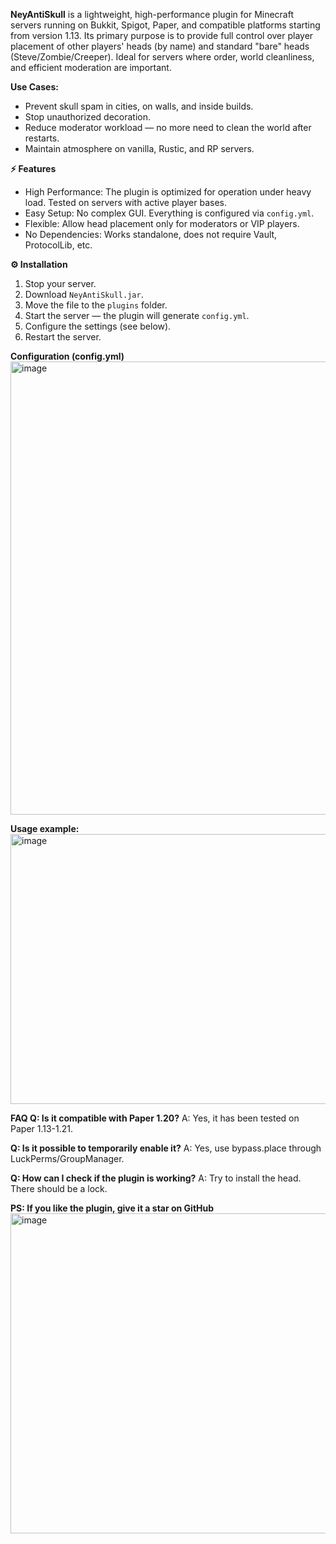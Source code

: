 **NeyAntiSkull** is a lightweight, high-performance plugin for Minecraft servers running on Bukkit, Spigot, Paper, and compatible platforms starting from version 1.13. Its primary purpose is to provide full control over player placement of other players' heads (by name) and standard "bare" heads (Steve/Zombie/Creeper). Ideal for servers where order, world cleanliness, and efficient moderation are important.

**Use Cases:**
- Prevent skull spam in cities, on walls, and inside builds.
- Stop unauthorized decoration.
- Reduce moderator workload — no more need to clean the world after restarts.
- Maintain atmosphere on vanilla, Rustic, and RP servers.

**⚡ Features**
- High Performance: The plugin is optimized for operation under heavy load. Tested on servers with active player bases.
- Easy Setup: No complex GUI. Everything is configured via `config.yml`.
- Flexible: Allow head placement only for moderators or VIP players.
- No Dependencies: Works standalone, does not require Vault, ProtocolLib, etc.

**⚙️ Installation**
1. Stop your server.
2. Download `NeyAntiSkull.jar`.
3. Move the file to the `plugins` folder.
4. Start the server — the plugin will generate `config.yml`.
5. Configure the settings (see below).
6. Restart the server.

**Configuration (config.yml)**
<img width="775" height="725" alt="image" src="https://github.com/user-attachments/assets/8f3a9227-702d-4b00-9fa3-fcdef7882395" />

**Usage example:**
<img width="768" height="432" alt="image" src="https://github.com/user-attachments/assets/fc833765-a9f5-4108-987b-f1e68c09dcd7" />

**FAQ
Q: Is it compatible with Paper 1.20?**
A: Yes, it has been tested on Paper 1.13-1.21.

**Q: Is it possible to temporarily enable it?**
A: Yes, use bypass.place through LuckPerms/GroupManager.

**Q: How can I check if the plugin is working?**
A: Try to install the head. There should be a lock.

**PS: If you like the plugin, give it a star on GitHub**
<img width="768" height="512" alt="image" src="https://github.com/user-attachments/assets/071ca426-f1b4-426d-89b5-c449a31f0c64" />
